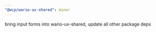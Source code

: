 ```yaml
---
"@wcp/wario-ux-shared": minor
---
```


bring input forms into wario-ux-shared, update all other package deps
